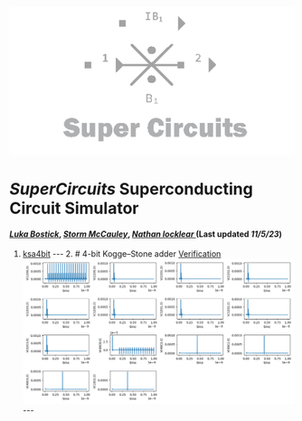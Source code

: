 ![](/img/external_image.png)

# *SuperCircuits* Superconducting Circuit Simulator
#### *[Luka Bostick](https://github.com/LukaBostick)*, *[Storm McCauley](https://github.com/StormMcCauley)*, *[Nathan locklear ](https://github.com/Nathanos4)* (Last updated *11/5/23*)


1. [ksa4bit](//Simulation/ksa4bit.md)
        ---
        2. # 4-bit Kogge–Stone adder [Verification](//Simulation/ksa4bit-verification.md)
        ![](/img/ex_ksa4bit_figure.png)
        ---